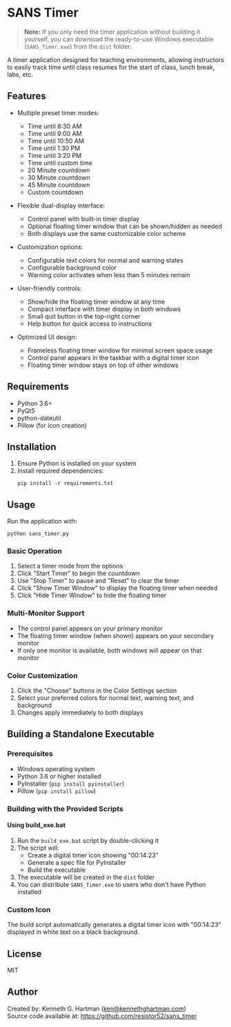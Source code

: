 # SANS Timer

> **Note:** If you only need the timer application without building it yourself, you can download the ready-to-use Windows executable (`SANS_Timer.exe`) from the `dist` folder.

A timer application designed for teaching environments, allowing instructors to easily track time until class resumes for the start of class, lunch break, labs, etc.

## Features

- Multiple preset timer modes:
  - Time until 8:30 AM
  - Time until 9:00 AM
  - Time until 10:50 AM
  - Time until 1:30 PM
  - Time until 3:20 PM
  - Time until custom time
  - 20 Minute countdown
  - 30 Minute countdown
  - 45 Minute countdown
  - Custom countdown

- Flexible dual-display interface:
  - Control panel with built-in timer display
  - Optional floating timer window that can be shown/hidden as needed
  - Both displays use the same customizable color scheme

- Customization options:
  - Configurable text colors for normal and warning states
  - Configurable background color
  - Warning color activates when less than 5 minutes remain

- User-friendly controls:
  - Show/hide the floating timer window at any time
  - Compact interface with timer display in both windows
  - Small quit button in the top-right corner
  - Help button for quick access to instructions

- Optimized UI design:
  - Frameless floating timer window for minimal screen space usage
  - Control panel appears in the taskbar with a digital timer icon
  - Floating timer window stays on top of other windows

## Requirements

- Python 3.6+
- PyQt5
- python-dateutil
- Pillow (for icon creation)

## Installation

1. Ensure Python is installed on your system
2. Install required dependencies:
   ```
   pip install -r requirements.txt
   ```

## Usage

Run the application with:
```
python sans_timer.py
```

### Basic Operation

1. Select a timer mode from the options
2. Click "Start Timer" to begin the countdown
3. Use "Stop Timer" to pause and "Reset" to clear the timer
4. Click "Show Timer Window" to display the floating timer when needed
5. Click "Hide Timer Window" to hide the floating timer

### Multi-Monitor Support

- The control panel appears on your primary monitor
- The floating timer window (when shown) appears on your secondary monitor
- If only one monitor is available, both windows will appear on that monitor

### Color Customization

1. Click the "Choose" buttons in the Color Settings section
2. Select your preferred colors for normal text, warning text, and background
3. Changes apply immediately to both displays

## Building a Standalone Executable

### Prerequisites
- Windows operating system
- Python 3.6 or higher installed
- PyInstaller (`pip install pyinstaller`)
- Pillow (`pip install pillow`)

### Building with the Provided Scripts

#### Using build_exe.bat
1. Run the `build_exe.bat` script by double-clicking it
2. The script will:
   - Create a digital timer icon showing "00:14:23"
   - Generate a spec file for PyInstaller
   - Build the executable
3. The executable will be created in the `dist` folder
4. You can distribute `SANS_Timer.exe` to users who don't have Python installed

### Custom Icon
The build script automatically generates a digital timer icon with "00:14:23" displayed in white text on a black background.

## License

MIT

## Author

Created by: Kenneth G. Hartman (ken@kennethghartman.com)  
Source code available at: https://github.com/resistor52/sans_timer 